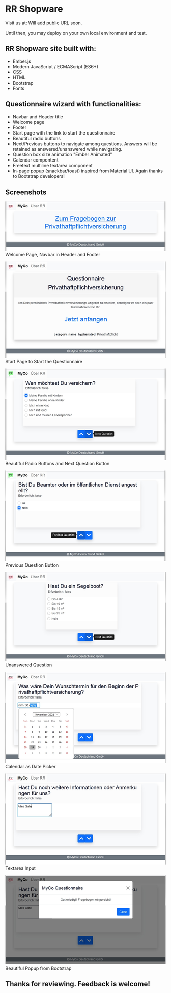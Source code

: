 # RR Shopware
Visit us at:
Will add public URL soon.

Until then, you may deploy on your own local environment and test.


## RR Shopware site built with:
- Ember.js
- Modern JavaScript / ECMAScript (ES6+)
- CSS
- HTML
- Bootstrap
- Fonts

## Questionnaire wizard with functionalities:
- Navbar and Header title
- Welcome page
- Footer
- Start page with the link to start the questionnaire
- Beautiful radio buttons
- Next/Previous buttons to navigate among questions. Answers will be retained as answered/unanswered while navigating.
- Question box size animation "Ember Animated"
- Calendar compontent
- Freetext multiline textarea component
- In-page popup (snackbar/toast) inspired from Material UI. Again thanks to Bootstrap developers!

## Screenshots

![Welcome Page, Navbar in Header and Footer](assets/images/01-welcome-page.jpg)  
Welcome Page, Navbar in Header and Footer  



![Start Page](assets/images/02-start-page.jpg)  
Start Page to Start the Questionnaire  



![Beautiful Radio Buttons and Next Question Button](assets/images/03-radio-and-next-questions.jpg)
Beautiful Radio Buttons and Next Question Button  



![Previous Question Button](assets/images/04-previous-question.jpg)  
Previous Question Button  



![Unanswered Question](assets/images/05-unanswered.jpg)  
Unanswered Question  



![Calendar as Date Picker](assets/images/06-calendar.jpg)  
Calendar as Date Picker  



![Textarea Input](assets/images/07-textarea.jpg)  
Textarea Input  



![Beautiful Popup from Bootstrap](assets/images/08-beautiful-popup.jpg)  
Beautiful Popup from Bootstrap  



## Thanks for reviewing. Feedback is welcome!
